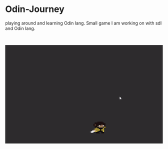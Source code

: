 # Odin-Journey
playing around and learning Odin lang.
Small game I am working on with sdl and Odin lang.

<br/>

![](https://github.com/KDahir247/Odin-Journey/blob/main/visual/animation.gif)
